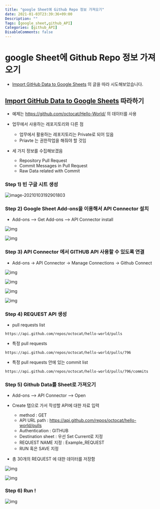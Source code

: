 ```yaml
---
title: "google Sheet에 Github Repo 정보 가져오기"
date: 2021-01-03T23:39:36+09:00
Description: ""
Tags: [google_sheet,github_API]
Categories: [github_API]
DisableComments: false
---
```

# google Sheet에 Github Repo 정보 가져오기

- [Import GitHub Data to Google Sheets](https://mixedanalytics.com/knowledge-base/access-github-data-in-google-sheets/) 의 글을 따라 시도해보았습니다.


## [Import GitHub Data to Google Sheets](https://mixedanalytics.com/knowledge-base/access-github-data-in-google-sheets/) 따라하기

- 예제는 https://github.com/octocat/Hello-World/ 의 데이터를 사용

- 업무에서 사용하는 레포지토리와 다른 점

  - 업무에서 활용하는 레포지토리는 Private로 되어 있음
  - Priavte 는 권한작업을 해줘야 할 것임

  

- 세 가지 정보를 수집해보겠음

  - Repository Pull Request
  - Commit Messages in Pull Request
  - Raw Data related with Commit



### Step 1) 빈 구글 시트 생성

![image-20210103192901803](https://i.imgur.com/0Wo9m7M.png)

### Step 2) Google Sheet Add-ons을 이용해서 API Connector 설치

- Add-ons --> Get Add-ons --> API Connector install

![img](https://i.imgur.com/RNYKaRr.png)

![img](https://i.imgur.com/erqqdLD.png)

### Step 3) API Connector 에서 GITHUB API 사용할 수 있도록 연결

- Add-ons -> API Connector -> Manage Connections -> Github Connect

![img](https://i.imgur.com/W34pttr.png)

![img](https://i.imgur.com/ImQ0PAx.png)

![img](https://i.imgur.com/K4tmKSn.png)

![img](https://i.imgur.com/2GML3xh.png)



### Step 4) REQUEST API 생성

- pull requests list

```shell
https://api.github.com/repos/octocat/hello-world/pulls
```

- 특정 pull requests

```
https://api.github.com/repos/octocat/hello-world/pulls/796
```

- 특정 pull requests 안에 있는 commit list

```
https://api.github.com/repos/octocat/hello-world/pulls/796/commits
```





### Step 5) Github Data를 Sheet로 가져오기

- Add-ons --> API Connector --> Open

- Create 탭으로 가서 작성할 API에 대한 자료 입력
  - method : GET
  - API URL path : https://api.github.com/repos/octocat/hello-world/pulls
  - Authentication : GITHUB
  - Destination sheet : 우선 Set Current로 지정
  - REQUEST NAME 지정 : Example_REQUEST
  - RUN 혹은 SAVE 지정

- 총 30개의 REQUEST 에 대한 데이터를 저장함

![img](https://i.imgur.com/sbTbgMd.png)

![img](https://i.imgur.com/9dLqi6d.png)



### Step 6) Run ! 

![img](https://i.imgur.com/YeasdAd.png)